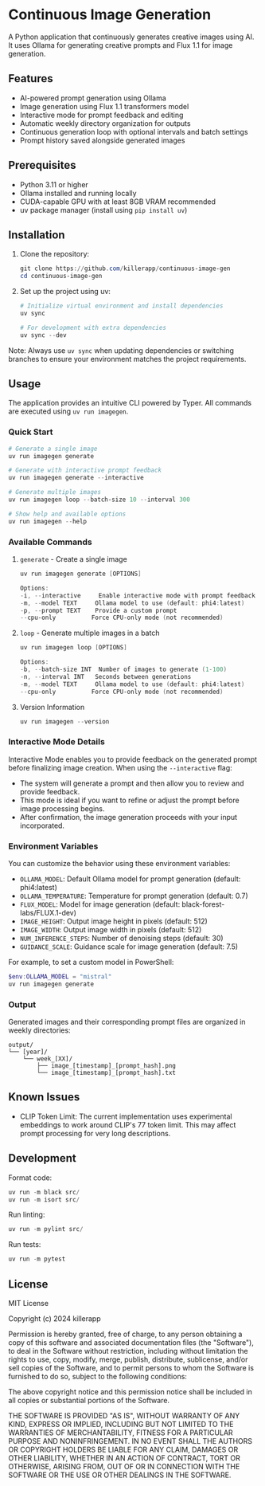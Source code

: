 # Continuous Image Generation

A Python application that continuously generates creative images using AI. It uses Ollama for generating creative prompts and Flux 1.1 for image generation.

## Features

- AI-powered prompt generation using Ollama
- Image generation using Flux 1.1 transformers model
- Interactive mode for prompt feedback and editing
- Automatic weekly directory organization for outputs
- Continuous generation loop with optional intervals and batch settings
- Prompt history saved alongside generated images

## Prerequisites

- Python 3.11 or higher
- Ollama installed and running locally
- CUDA-capable GPU with at least 8GB VRAM recommended
- uv package manager (install using `pip install uv`)

## Installation

1. Clone the repository:
   ```powershell
   git clone https://github.com/killerapp/continuous-image-gen
   cd continuous-image-gen
   ```

2. Set up the project using uv:
   ```powershell
   # Initialize virtual environment and install dependencies
   uv sync
   
   # For development with extra dependencies
   uv sync --dev
   ```

Note: Always use `uv sync` when updating dependencies or switching branches to ensure your environment matches the project requirements.

## Usage

The application provides an intuitive CLI powered by Typer. All commands are executed using `uv run imagegen`.

### Quick Start

```powershell
# Generate a single image
uv run imagegen generate

# Generate with interactive prompt feedback
uv run imagegen generate --interactive

# Generate multiple images
uv run imagegen loop --batch-size 10 --interval 300

# Show help and available options
uv run imagegen --help
```

### Available Commands

1. `generate` - Create a single image
   ```powershell
   uv run imagegen generate [OPTIONS]
   
   Options:
   -i, --interactive     Enable interactive mode with prompt feedback
   -m, --model TEXT     Ollama model to use (default: phi4:latest)
   -p, --prompt TEXT    Provide a custom prompt
   --cpu-only          Force CPU-only mode (not recommended)
   ```

2. `loop` - Generate multiple images in a batch
   ```powershell
   uv run imagegen loop [OPTIONS]
   
   Options:
   -b, --batch-size INT  Number of images to generate (1-100)
   -n, --interval INT   Seconds between generations
   -m, --model TEXT     Ollama model to use (default: phi4:latest)
   --cpu-only          Force CPU-only mode (not recommended)
   ```

3. Version Information
   ```powershell
   uv run imagegen --version
   ```

### Interactive Mode Details

Interactive Mode enables you to provide feedback on the generated prompt before finalizing image creation. When using the `--interactive` flag:
- The system will generate a prompt and then allow you to review and provide feedback.
- This mode is ideal if you want to refine or adjust the prompt before image processing begins.
- After confirmation, the image generation proceeds with your input incorporated.

### Environment Variables

You can customize the behavior using these environment variables:

- `OLLAMA_MODEL`: Default Ollama model for prompt generation (default: phi4:latest)
- `OLLAMA_TEMPERATURE`: Temperature for prompt generation (default: 0.7)
- `FLUX_MODEL`: Model for image generation (default: black-forest-labs/FLUX.1-dev)
- `IMAGE_HEIGHT`: Output image height in pixels (default: 512)
- `IMAGE_WIDTH`: Output image width in pixels (default: 512)
- `NUM_INFERENCE_STEPS`: Number of denoising steps (default: 30)
- `GUIDANCE_SCALE`: Guidance scale for image generation (default: 7.5)

For example, to set a custom model in PowerShell:
```powershell
$env:OLLAMA_MODEL = "mistral"
uv run imagegen generate
```

### Output

Generated images and their corresponding prompt files are organized in weekly directories:
```
output/
└── [year]/
    └── week_[XX]/
        ├── image_[timestamp]_[prompt_hash].png
        └── image_[timestamp]_[prompt_hash].txt
```

## Known Issues

- CLIP Token Limit: The current implementation uses experimental embeddings to work around CLIP's 77 token limit. This may affect prompt processing for very long descriptions.

## Development

Format code:
```powershell
uv run -m black src/
uv run -m isort src/
```

Run linting:
```powershell
uv run -m pylint src/
```

Run tests:
```powershell
uv run -m pytest
```

## License

MIT License

Copyright (c) 2024 killerapp

Permission is hereby granted, free of charge, to any person obtaining a copy
of this software and associated documentation files (the "Software"), to deal
in the Software without restriction, including without limitation the rights
to use, copy, modify, merge, publish, distribute, sublicense, and/or sell
copies of the Software, and to permit persons to whom the Software is
furnished to do so, subject to the following conditions:

The above copyright notice and this permission notice shall be included in all
copies or substantial portions of the Software.

THE SOFTWARE IS PROVIDED "AS IS", WITHOUT WARRANTY OF ANY KIND, EXPRESS OR
IMPLIED, INCLUDING BUT NOT LIMITED TO THE WARRANTIES OF MERCHANTABILITY,
FITNESS FOR A PARTICULAR PURPOSE AND NONINFRINGEMENT. IN NO EVENT SHALL THE
AUTHORS OR COPYRIGHT HOLDERS BE LIABLE FOR ANY CLAIM, DAMAGES OR OTHER
LIABILITY, WHETHER IN AN ACTION OF CONTRACT, TORT OR OTHERWISE, ARISING FROM,
OUT OF OR IN CONNECTION WITH THE SOFTWARE OR THE USE OR OTHER DEALINGS IN THE
SOFTWARE.
